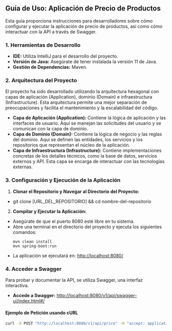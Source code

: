 ## Guía de Uso: Aplicación de Precio de Productos

Esta guía proporciona instrucciones para desarrolladores sobre cómo configurar y ejecutar la aplicación de precio de productos, así como cómo interactuar con la API a través de Swagger.

### 1. Herramientas de Desarrollo

- **IDE:** Utiliza IntelliJ para el desarrollo del proyecto.
- **Versión de Java:** Asegúrate de tener instalada la versión 11 de Java.
- **Gestión de Dependencias:** Maven.

### 2. Arquitectura del Proyecto

El proyecto ha sido desarrollado utilizando la arquitectura hexagonal con capas de aplicación (Application), dominio (Domain) e infraestructura (Infrastructure). Esta arquitectura permite una mejor separación de preocupaciones y facilita el mantenimiento y la escalabilidad del código.

- **Capa de Aplicación (Application):** Contiene la lógica de aplicación y las interfaces de usuario. Aquí se manejan las solicitudes del usuario y se comunican con la capa de dominio.
- **Capa de Dominio (Domain):** Contiene la lógica de negocio y las reglas del dominio. Aquí se definen las entidades, los servicios y los repositorios que representan el núcleo de la aplicación.
- **Capa de Infraestructura (Infrastructure):** Contiene implementaciones concretas de los detalles técnicos, como la base de datos, servicios externos y API. Esta capa se encarga de interactuar con las tecnologías externas.

### 3. Configuración y Ejecución de la Aplicación

1. **Clonar el Repositorio y Navegar al Directorio del Proyecto:**
- git clone [URL_DEL_REPOSITORIO] && cd nombre-del-repositorio

2. **Compilar y Ejecutar la Aplicación:**
- Asegúrate de que el puerto 8080 esté libre en tu sistema.
- Abre una terminal en el directorio del proyecto y ejecuta los siguientes comandos:
  ```
  mvn clean install
  mvn spring-boot:run
  ```
- La aplicación se ejecutará en: [http://localhost:8080/](http://localhost:8080/)

### 4. Acceder a Swagger

Para probar y documentar la API, se utiliza Swagger, una interfaz interactiva.

- **Accede a Swagger:** [http://localhost:8080/v1/api/swagger-ui/index.html#/](http://localhost:8080/v1/api/swagger-ui/index.html#/)

#### Ejemplo de Petición usando cURL

```bash
curl -X POST "http://localhost:8080/v1/api/price" -H "accept: application/json" -H "Content-Type: application/json" -d "{ \"date\": \"2020-06-16-21.00.00\", \"idBrand\": 1, \"idProduct\": 35455}"

